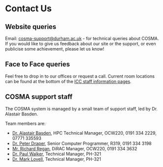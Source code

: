 # Contact Us

## Website queries

Email: cosma-support@durham.ac.uk - for technical queries about COSMA.
If you would like to give us feedback about our site or the support, or even publicise some achievement, please let us know!

## Face to Face queries

Feel free to drop in to our offices or request a call. Current room locations can be found at the bottom of the [ICC staff information pages](https://icc.dur.ac.uk/index.php?content=Staff/Staff).

## COSMA support staff

The COSMA system is managed by a small team of support staff, led by Dr. Alastair Basden.

Team members are: 

- [Dr. Alastair Basden](https://www.durham.ac.uk/staff/a-g-basden/), HPC Technical Manager, OCW220, 0191 334 2229, 07771 335593
- [Dr. Peter Draper](https://www.durham.ac.uk/staff/p-w-draper/), Senior Computer Programmer, R319, 0191 334 3198
- [Mr. Richard Regan](https://www.durham.ac.uk/staff/richard-regan/), DiRAC Manager, OCW220, 0191 334 3632
- [Dr. Paul Walker](https://www.durham.ac.uk/staff/paul-a-walker/), Technical Manager, PH-321
- [Dr. Mark Lovell](https://www.durham.ac.uk/staff/m-r-lovell/), Technical Manager, PH-321
